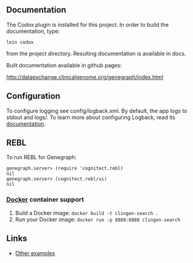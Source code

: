 ## Documentation

The Codox plugin is installed for this project. In order to build the documentation, type:

    lein codox
    
from the project directory. Resulting documentation is available in docs.

Built documentation available in github pages:

http://dataexchange.clinicalgenome.org/genegraph/index.html

## Configuration

To configure logging see config/logback.xml. By default, the app logs to stdout and logs/.
To learn more about configuring Logback, read its [documentation](http://logback.qos.ch/documentation.html).

## REBL

To run REBL for Genegraph:

```
genegraph.server> (require 'cognitect.rebl)
nil
genegraph.server> (cognitect.rebl/ui)
nil
```


### [Docker](https://www.docker.com/) container support

1. Build a Docker image: `docker build -t clingen-search .`
2. Run your Docker image: `docker run -p 8888:8888 clingen-search`

## Links
* [Other examples](https://github.com/pedestal/samples)


